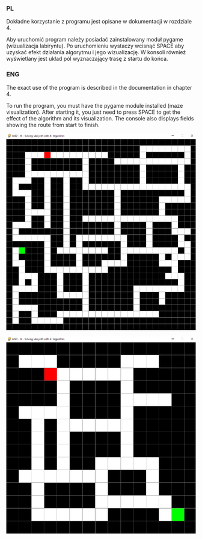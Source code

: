 ### PL
Dokładne korzystanie z programu jest opisane w dokumentacji w rozdziale 4.

Aby uruchomić program należy posiadać zainstalowany moduł pygame (wizualizacja labiryntu).
Po uruchomieniu wystaczy wcisnąć SPACE aby uzyskać efekt działania algorytmu i jego wizualizację.
W konsoli również wyświetlany jest układ pól wyznaczający trasę z startu do końca.

### ENG
The exact use of the program is described in the documentation in chapter 4.

To run the program, you must have the pygame module installed (maze visualization). After starting it, you just need to press SPACE to get the effect of the algorithm and its visualization. The console also displays fields showing the route from start to finish.

![maze](https://github.com/danielkosytorz/Labirynth-solver-A-star-Algorithm/blob/main/maze.gif)

![maze2](https://github.com/danielkosytorz/Labirynth-solver-A-star-Algorithm/blob/main/maze2.gif)